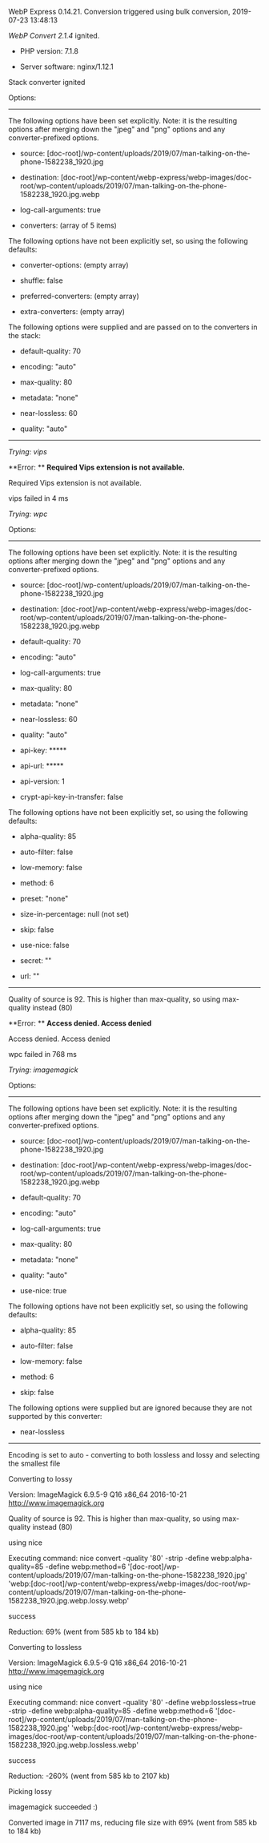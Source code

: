 WebP Express 0.14.21. Conversion triggered using bulk conversion, 2019-07-23 13:48:13

*WebP Convert 2.1.4*  ignited.
- PHP version: 7.1.8
- Server software: nginx/1.12.1

Stack converter ignited

Options:
------------
The following options have been set explicitly. Note: it is the resulting options after merging down the "jpeg" and "png" options and any converter-prefixed options.
- source: [doc-root]/wp-content/uploads/2019/07/man-talking-on-the-phone-1582238_1920.jpg
- destination: [doc-root]/wp-content/webp-express/webp-images/doc-root/wp-content/uploads/2019/07/man-talking-on-the-phone-1582238_1920.jpg.webp
- log-call-arguments: true
- converters: (array of 5 items)

The following options have not been explicitly set, so using the following defaults:
- converter-options: (empty array)
- shuffle: false
- preferred-converters: (empty array)
- extra-converters: (empty array)

The following options were supplied and are passed on to the converters in the stack:
- default-quality: 70
- encoding: "auto"
- max-quality: 80
- metadata: "none"
- near-lossless: 60
- quality: "auto"
------------


*Trying: vips* 

**Error: ** **Required Vips extension is not available.** 
Required Vips extension is not available.
vips failed in 4 ms

*Trying: wpc* 

Options:
------------
The following options have been set explicitly. Note: it is the resulting options after merging down the "jpeg" and "png" options and any converter-prefixed options.
- source: [doc-root]/wp-content/uploads/2019/07/man-talking-on-the-phone-1582238_1920.jpg
- destination: [doc-root]/wp-content/webp-express/webp-images/doc-root/wp-content/uploads/2019/07/man-talking-on-the-phone-1582238_1920.jpg.webp
- default-quality: 70
- encoding: "auto"
- log-call-arguments: true
- max-quality: 80
- metadata: "none"
- near-lossless: 60
- quality: "auto"
- api-key: *****
- api-url: *****
- api-version: 1
- crypt-api-key-in-transfer: false

The following options have not been explicitly set, so using the following defaults:
- alpha-quality: 85
- auto-filter: false
- low-memory: false
- method: 6
- preset: "none"
- size-in-percentage: null (not set)
- skip: false
- use-nice: false
- secret: ""
- url: ""
------------

Quality of source is 92. This is higher than max-quality, so using max-quality instead (80)

**Error: ** **Access denied. Access denied** 
Access denied. Access denied
wpc failed in 768 ms

*Trying: imagemagick* 

Options:
------------
The following options have been set explicitly. Note: it is the resulting options after merging down the "jpeg" and "png" options and any converter-prefixed options.
- source: [doc-root]/wp-content/uploads/2019/07/man-talking-on-the-phone-1582238_1920.jpg
- destination: [doc-root]/wp-content/webp-express/webp-images/doc-root/wp-content/uploads/2019/07/man-talking-on-the-phone-1582238_1920.jpg.webp
- default-quality: 70
- encoding: "auto"
- log-call-arguments: true
- max-quality: 80
- metadata: "none"
- quality: "auto"
- use-nice: true

The following options have not been explicitly set, so using the following defaults:
- alpha-quality: 85
- auto-filter: false
- low-memory: false
- method: 6
- skip: false

The following options were supplied but are ignored because they are not supported by this converter:
- near-lossless
------------

Encoding is set to auto - converting to both lossless and lossy and selecting the smallest file

Converting to lossy
Version: ImageMagick 6.9.5-9 Q16 x86_64 2016-10-21 http://www.imagemagick.org
Quality of source is 92. This is higher than max-quality, so using max-quality instead (80)
using nice
Executing command: nice convert -quality '80' -strip -define webp:alpha-quality=85 -define webp:method=6 '[doc-root]/wp-content/uploads/2019/07/man-talking-on-the-phone-1582238_1920.jpg' 'webp:[doc-root]/wp-content/webp-express/webp-images/doc-root/wp-content/uploads/2019/07/man-talking-on-the-phone-1582238_1920.jpg.webp.lossy.webp'
success
Reduction: 69% (went from 585 kb to 184 kb)

Converting to lossless
Version: ImageMagick 6.9.5-9 Q16 x86_64 2016-10-21 http://www.imagemagick.org
using nice
Executing command: nice convert -quality '80' -define webp:lossless=true -strip -define webp:alpha-quality=85 -define webp:method=6 '[doc-root]/wp-content/uploads/2019/07/man-talking-on-the-phone-1582238_1920.jpg' 'webp:[doc-root]/wp-content/webp-express/webp-images/doc-root/wp-content/uploads/2019/07/man-talking-on-the-phone-1582238_1920.jpg.webp.lossless.webp'
success
Reduction: -260% (went from 585 kb to 2107 kb)

Picking lossy
imagemagick succeeded :)

Converted image in 7117 ms, reducing file size with 69% (went from 585 kb to 184 kb)
